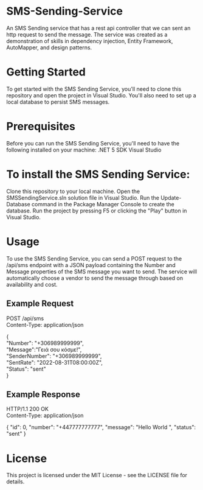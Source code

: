 # SMS-Sending-Service
An SMS Sending service that has a rest api controller that we can sent an http request to send the message. The service was created as a demonstration of skills in dependency injection, Entity Framework, AutoMapper, and design patterns.

# Getting Started
 
To get started with the SMS Sending Service, you'll need to clone this repository and open the project in Visual Studio. You'll also need to set up a local database to persist SMS messages.
# Prerequisites
 
Before you can run the SMS Sending Service, you'll need to have the following installed on your machine:
.NET 5 SDK
Visual Studio

 
# To install the SMS Sending Service:
Clone this repository to your local machine.
Open the SMSSendingService.sln solution file in Visual Studio.
Run the Update-Database command in the Package Manager Console to create the database.
Run the project by pressing F5 or clicking the "Play" button in Visual Studio.
# Usage
 
To use the SMS Sending Service, you can send a POST request to the /api/sms endpoint with a JSON payload containing the Number and Message properties of the SMS message you want to send. The service will automatically choose a vendor to send the message through based on availability and cost.
##  Example Request
 

POST /api/sms  
Content-Type: application/json  
  
{  
  "Number": "+306989999999",  
  "Message":"Γειά σου κόσμε!",  
  "SenderNumber": "+306989999999",  
  "SentRate": "2022-08-31T08:00:00Z",  
  "Status": "sent"  
}  

## Example Response
 

HTTP/1.1 200 OK  
Content-Type: application/json  
  
{
    "id": 0,
    "number": "+447777777777",
    "message": "Hello World  ",
    "status": "sent"
}
 

# License
 
This project is licensed under the MIT License - see the LICENSE file for details.



